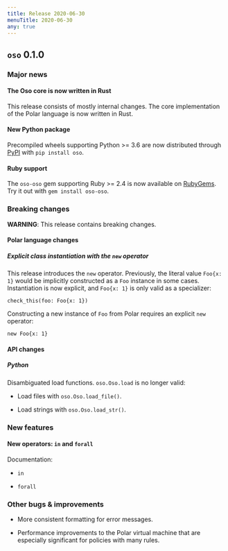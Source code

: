 ```yaml
---
title: Release 2020-06-30
menuTitle: 2020-06-30
any: true
---
```


## `oso` 0.1.0

### Major news

#### The Oso core is now written in Rust

This release consists of mostly internal changes. The core implementation of
the Polar language is now written in Rust.

#### New Python package

Precompiled wheels supporting Python >= 3.6 are now distributed through
[PyPI](https://pypi.org/project/oso/) with `pip install oso`.

#### Ruby support

The `oso-oso` gem supporting Ruby >= 2.4 is now available on [RubyGems](https://rubygems.org/gems/oso-oso). Try it out with `gem install oso-oso`.

### Breaking changes

**WARNING**: This release contains breaking changes.

#### Polar language changes

##### Explicit class instantiation with the `new` operator

This release introduces the `new` operator. Previously, the literal value
`Foo{x: 1}` would be implicitly constructed as a `Foo` instance in some
cases. Instantiation is now explicit, and `Foo{x: 1}` is only valid as a
specializer:

```
check_this(foo: Foo{x: 1})
```

Constructing a new instance of `Foo` from Polar requires an explicit `new`
operator:

```
new Foo{x: 1}
```

#### API changes

##### Python

Disambiguated load functions. `oso.Oso.load` is no longer valid:


* Load files with `oso.Oso.load_file()`.


* Load strings with `oso.Oso.load_str()`.

### New features

#### New operators: `in` and `forall`

Documentation:


* `in`


* `forall`

### Other bugs & improvements


* More consistent formatting for error messages.


* Performance improvements to the Polar virtual machine that are especially
significant for policies with many rules.
